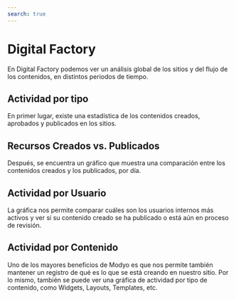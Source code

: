 ```yaml
---
search: true
---
```


# Digital Factory

En Digital Factory podemos ver un análisis global de los sitios y del flujo de los contenidos, en distintos periodos de tiempo.

## Actividad por tipo

En primer lugar, existe una estadística de los contenidos creados, aprobados y publicados en los sitios.

## Recursos Creados vs. Publicados

Después, se encuentra un gráfico que muestra una comparación entre los contenidos creados y los publicados, por día.

## Actividad por Usuario

La gráfica nos permite comparar cuáles son los usuarios internos más activos y ver si su contenido creado se ha publicado o está aún en proceso de revisión.

## Actividad por Contenido

Uno de los mayores beneficios de Modyo es que nos permite también mantener un registro de qué es lo que se está creando en nuestro sitio. Por lo mismo, también se puede ver una gráfica de actividad por tipo de contenido, como Widgets, Layouts, Templates, etc.
